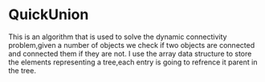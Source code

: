 # QuickUnion
This is an algorithm that is used to solve the dynamic connectivity problem,given a number of objects we check if two objects are connected and connected them if they
are not. I use the array data structure to store the elements representing a tree,each entry is going to refrence it parent in the tree.
